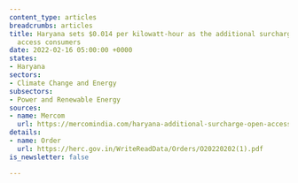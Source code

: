 ```yaml
---
content_type: articles
breadcrumbs: articles
title: Haryana sets $0.014 per kilowatt-hour as the additional surcharge for open
  access consumers
date: 2022-02-16 05:00:00 +0000
states:
- Haryana
sectors:
- Climate Change and Energy
subsectors:
- Power and Renewable Energy
sources:
- name: Mercom
  url: https://mercomindia.com/haryana-additional-surcharge-open-access-consumers/
details:
- name: Order
  url: https://herc.gov.in/WriteReadData/Orders/O20220202(1).pdf
is_newsletter: false

---
```

